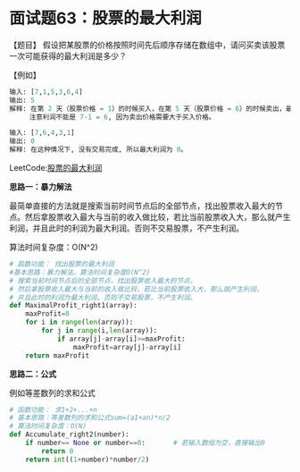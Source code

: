 # 面试题63：股票的最大利润

【题目】 假设把某股票的价格按照时间先后顺序存储在数组中，请问买卖该股票一次可能获得的最大利润是多少？

【例如】

```python
输入: [7,1,5,3,6,4]
输出: 5
解释: 在第 2 天（股票价格 = 1）的时候买入，在第 5 天（股票价格 = 6）的时候卖出，最大利润 = 6-1 = 5 。
     注意利润不能是 7-1 = 6, 因为卖出价格需要大于买入价格。
```



```Python
输入: [7,6,4,3,1]
输出: 0
解释: 在这种情况下, 没有交易完成, 所以最大利润为 0。

```





LeetCode:[股票的最大利润](https://leetcode-cn.com/problems/gu-piao-de-zui-da-li-run-lcof/)

**思路一：暴力解法**

最简单直接的方法就是搜索当前时间节点后的全部节点，找出股票收入最大的节点。然后拿股票收入最大与当前的收入做比较，若比当前股票收入大，那么就产生利润，并且此时的利润为最大利润。否则不交易股票，不产生利润。

算法时间复杂度：O(N^2)

```Python
# 函数功能： 找出股票的最大利润
#基本思路：暴力解法，算法时间复杂度O(N^2)
# 搜索当前时间节点后的全部节点，找出股票收入最大的节点。
# 然后拿股票收入最大与当前的收入做比较，若比当前股票收入大，那么就产生利润，
# 并且此时的利润为最大利润。否则不交易股票，不产生利润。
def MaximalProfit_right1(array):
    maxProfit=0
    for i in range(len(array)):
        for j in range(i,len(array)):
            if array[j]-array[i]>=maxProfit:
                maxProfit=array[j]-array[i]
    return maxProfit
```



**思路二：公式**

例如等差数列的求和公式

```python
# 函数功能： 求1+2+...+n
# 基本思路：等差数列的求和公式sum=(a1+an)*n/2
# 算法时间复杂度：O(N)
def Accumulate_right2(number):
    if number== None or number==0:       # 若输入数组为空，直接输出0
        return 0
    return int((1+number)*number/2)
```



